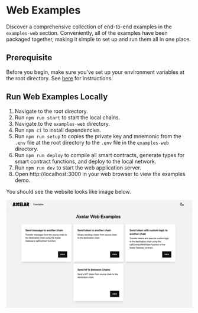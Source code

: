 # Web Examples

Discover a comprehensive collection of end-to-end examples in the `examples-web` section. Conveniently, all of the examples have been packaged together, making it simple to set up and run them all in one place.

## Prerequisite

Before you begin, make sure you've set up your environment variables at the root directory. See [here](../README.md#set-environment-variables) for instructions.

## Run Web Examples Locally

1. Navigate to the root directory.
2. Run `npm run start` to start the local chains.
3. Navigate to the `examples-web` directory.
4. Run `npm ci` to install dependencies.
5. Run `npm run setup` to copies the private key and mnemonic from the `.env` file at the root directory to the `.env` file in the `examples-web` directory.
6. Run `npm run deploy` to compile all smart contracts, generate types for smart contract functions, and deploy to the local network.
7. Run `npm run dev` to start the web application server.
8. Open http://localhost:3000 in your web browser to view the examples demo.

You should see the website looks like image below.

![examples-web](./docs/examples-web.png)
